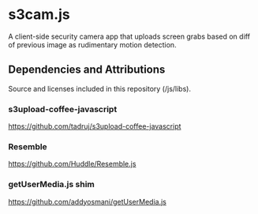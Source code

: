 # s3cam.js


A client-side security camera app that uploads screen grabs based on diff of previous image as rudimentary motion detection.



## Dependencies and Attributions

Source and licenses included in this repository (/js/libs).

### s3upload-coffee-javascript
https://github.com/tadruj/s3upload-coffee-javascript

### Resemble
https://github.com/Huddle/Resemble.js

### getUserMedia.js shim
https://github.com/addyosmani/getUserMedia.js
